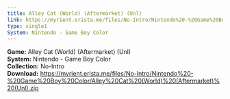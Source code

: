 ```yaml
---
title: Alley Cat (World) (Aftermarket) (Unl)
link: https://myrient.erista.me/files/No-Intro/Nintendo%20-%20Game%20Boy%20Color/Alley%20Cat%20(World)%20(Aftermarket)%20(Unl).zip
type: single1
System: Nintendo - Game Boy Color
---
```

<b>Game:</b> Alley Cat (World) (Aftermarket) (Unl)<br>
<b>System:</b> Nintendo - Game Boy Color<br>
<b>Collection:</b> No-Intro<br>
<b>Download:</b> https://myrient.erista.me/files/No-Intro/Nintendo%20-%20Game%20Boy%20Color/Alley%20Cat%20(World)%20(Aftermarket)%20(Unl).zip